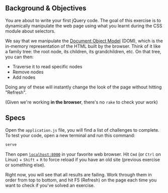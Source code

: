## Background & Objectives

You are about to write your first jQuery code. The goal of this exercise
is to dynamically manipulate the web page using what you learnt during the CSS module about selectors.

We say that we manipulate the [Document Object Model](http://en.wikipedia.org/wiki/Document_Object_Model) (DOM), which is the in-memory representation of the HTML built by the browser. Think of it like a family tree: the root node, its children, its grandchildren, etc. On that tree, you can then:

- Traverse it to read specific nodes
- Remove nodes
- Add nodes

Doing any of these will instantly change the look of the page without
hitting "Refresh".

(Given we're working **in the browser**, there's no `rake` to check your work)

## Specs

Open the `application.js` file, you will find a list of challenges to
complete. To test your code, open a new terminal and run this command:

```bash
serve
```

Then open [`localhost:8000`](http://localhost:8000) in your favorite web browser. Hit `Cmd` (or `Ctrl` on Linux) + `Shift` + `R` to force reload if you have an old site (previous exercise or something else).

Right now, you will see that all results are failing. Work through them in order from top to bottom, and hit F5 (Refresh) on the page each time you want to check if you've solved an exercise.
